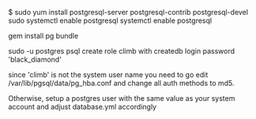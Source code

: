 
$ sudo yum install postgresql-server postgresql-contrib postgresql-devel
sudo systemctl enable postgresql
 systemctl enable postgresql

gem install pg
bundle

sudo -u postgres psql
create role climb with createdb login password 'black_diamond'

since 'climb' is not the system user name you need to go edit
/var/lib/pgsql/data/pg_hba.conf and change all auth methods to md5.

Otherwise, setup a postgres user with the same value as your system
account and adjust database.yml accordingly

